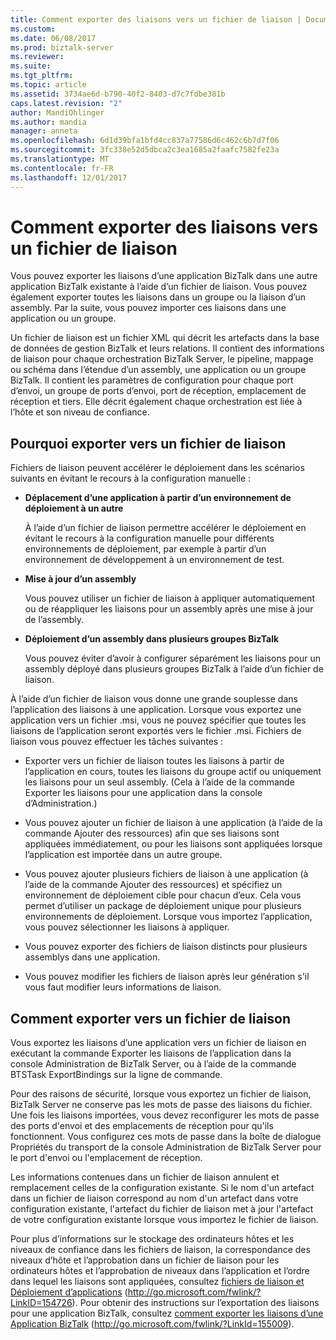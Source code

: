 ```yaml
---
title: Comment exporter des liaisons vers un fichier de liaison | Documents Microsoft
ms.custom: 
ms.date: 06/08/2017
ms.prod: biztalk-server
ms.reviewer: 
ms.suite: 
ms.tgt_pltfrm: 
ms.topic: article
ms.assetid: 3734ae6d-b790-40f2-8403-d7c7fdbe381b
caps.latest.revision: "2"
author: MandiOhlinger
ms.author: mandia
manager: anneta
ms.openlocfilehash: 6d1d39bfa1bfd4cc837a77586d6c462c6b7d7f06
ms.sourcegitcommit: 3fc338e52d5dbca2c3ea1685a2faafc7582fe23a
ms.translationtype: MT
ms.contentlocale: fr-FR
ms.lasthandoff: 12/01/2017
---
```

# <a name="how-to-export-bindings-to-a-binding-file"></a>Comment exporter des liaisons vers un fichier de liaison
Vous pouvez exporter les liaisons d’une application BizTalk dans une autre application BizTalk existante à l’aide d’un fichier de liaison. Vous pouvez également exporter toutes les liaisons dans un groupe ou la liaison d’un assembly. Par la suite, vous pouvez importer ces liaisons dans une application ou un groupe.  
  
 Un fichier de liaison est un fichier XML qui décrit les artefacts dans la base de données de gestion BizTalk et leurs relations. Il contient des informations de liaison pour chaque orchestration BizTalk Server, le pipeline, mappage ou schéma dans l’étendue d’un assembly, une application ou un groupe BizTalk. Il contient les paramètres de configuration pour chaque port d’envoi, un groupe de ports d’envoi, port de réception, emplacement de réception et tiers. Elle décrit également chaque orchestration est liée à l’hôte et son niveau de confiance.  
  
## <a name="why-to-export-to-a-binding-file"></a>Pourquoi exporter vers un fichier de liaison  
 Fichiers de liaison peuvent accélérer le déploiement dans les scénarios suivants en évitant le recours à la configuration manuelle :  
  
-   **Déplacement d’une application à partir d’un environnement de déploiement à un autre**  
  
     À l’aide d’un fichier de liaison permettre accélérer le déploiement en évitant le recours à la configuration manuelle pour différents environnements de déploiement, par exemple à partir d’un environnement de développement à un environnement de test.  
  
-   **Mise à jour d’un assembly**  
  
     Vous pouvez utiliser un fichier de liaison à appliquer automatiquement ou de réappliquer les liaisons pour un assembly après une mise à jour de l’assembly.  
  
-   **Déploiement d’un assembly dans plusieurs groupes BizTalk**  
  
     Vous pouvez éviter d’avoir à configurer séparément les liaisons pour un assembly déployé dans plusieurs groupes BizTalk à l’aide d’un fichier de liaison.  
  
 À l’aide d’un fichier de liaison vous donne une grande souplesse dans l’application des liaisons à une application. Lorsque vous exportez une application vers un fichier .msi, vous ne pouvez spécifier que toutes les liaisons de l’application seront exportés vers le fichier .msi. Fichiers de liaison vous pouvez effectuer les tâches suivantes :  
  
-   Exporter vers un fichier de liaison toutes les liaisons à partir de l’application en cours, toutes les liaisons du groupe actif ou uniquement les liaisons pour un seul assembly. (Cela à l’aide de la commande Exporter les liaisons pour une application dans la console d’Administration.)  
  
-   Vous pouvez ajouter un fichier de liaison à une application (à l’aide de la commande Ajouter des ressources) afin que ses liaisons sont appliquées immédiatement, ou pour les liaisons sont appliquées lorsque l’application est importée dans un autre groupe.  
  
-   Vous pouvez ajouter plusieurs fichiers de liaison à une application (à l’aide de la commande Ajouter des ressources) et spécifiez un environnement de déploiement cible pour chacun d’eux. Cela vous permet d’utiliser un package de déploiement unique pour plusieurs environnements de déploiement. Lorsque vous importez l’application, vous pouvez sélectionner les liaisons à appliquer.  
  
-   Vous pouvez exporter des fichiers de liaison distincts pour plusieurs assemblys dans une application.  
  
-   Vous pouvez modifier les fichiers de liaison après leur génération s'il vous faut modifier leurs informations de liaison.  
  
## <a name="how-to-export-to-a-binding-file"></a>Comment exporter vers un fichier de liaison  
 Vous exportez les liaisons d’une application vers un fichier de liaison en exécutant la commande Exporter les liaisons de l’application dans la console Administration de BizTalk Server, ou à l’aide de la commande BTSTask ExportBindings sur la ligne de commande.  
  
 Pour des raisons de sécurité, lorsque vous exportez un fichier de liaison, BizTalk Server ne conserve pas les mots de passe des liaisons du fichier. Une fois les liaisons importées, vous devez reconfigurer les mots de passe des ports d'envoi et des emplacements de réception pour qu'ils fonctionnent. Vous configurez ces mots de passe dans la boîte de dialogue Propriétés du transport de la console Administration de BizTalk Server pour le port d'envoi ou l'emplacement de réception.  
  
 Les informations contenues dans un fichier de liaison annulent et remplacement celles de la configuration existante. Si le nom d'un artefact dans un fichier de liaison correspond au nom d'un artefact dans votre configuration existante, l'artefact du fichier de liaison met à jour l'artefact de votre configuration existante lorsque vous importez le fichier de liaison.  
  
 Pour plus d’informations sur le stockage des ordinateurs hôtes et les niveaux de confiance dans les fichiers de liaison, la correspondance des niveaux d’hôte et l’approbation dans un fichier de liaison pour les ordinateurs hôtes et l’approbation de niveaux dans l’application et l’ordre dans lequel les liaisons sont appliquées, consultez [fichiers de liaison et Déploiement d’applications](http://go.microsoft.com/fwlink/?LinkID=154726) (http://go.microsoft.com/fwlink/?LinkID=154726). Pour obtenir des instructions sur l’exportation des liaisons pour une application BizTalk, consultez [comment exporter les liaisons d’une Application BizTalk](http://go.microsoft.com/fwlink/?LinkId=155009) (http://go.microsoft.com/fwlink/?LinkId=155009).